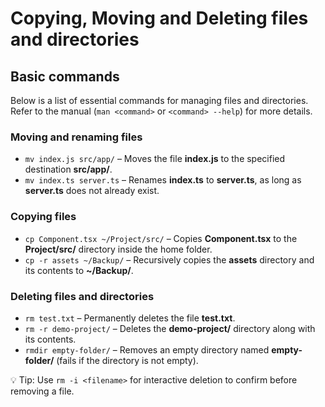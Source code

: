# Copying, Moving and Deleting files and directories

## Basic commands

Below is a list of essential commands for managing files and directories. Refer to the manual (`man <command>` or `<command> --help`) for more details.

### Moving and renaming files

- `mv index.js src/app/` – Moves the file **index.js** to the specified destination **src/app/**.
- `mv index.ts server.ts` – Renames **index.ts** to **server.ts**, as long as **server.ts** does not already exist.

### Copying files

- `cp Component.tsx ~/Project/src/` – Copies **Component.tsx** to the **Project/src/** directory inside the home folder.
- `cp -r assets ~/Backup/` – Recursively copies the **assets** directory and its contents to **~/Backup/**.

### Deleting files and directories

- `rm test.txt` – Permanently deletes the file **test.txt**.
- `rm -r demo-project/` – Deletes the **demo-project/** directory along with its contents.
- `rmdir empty-folder/` – Removes an empty directory named **empty-folder/** (fails if the directory is not empty).

💡 Tip: Use `rm -i <filename>` for interactive deletion to confirm before removing a file.
